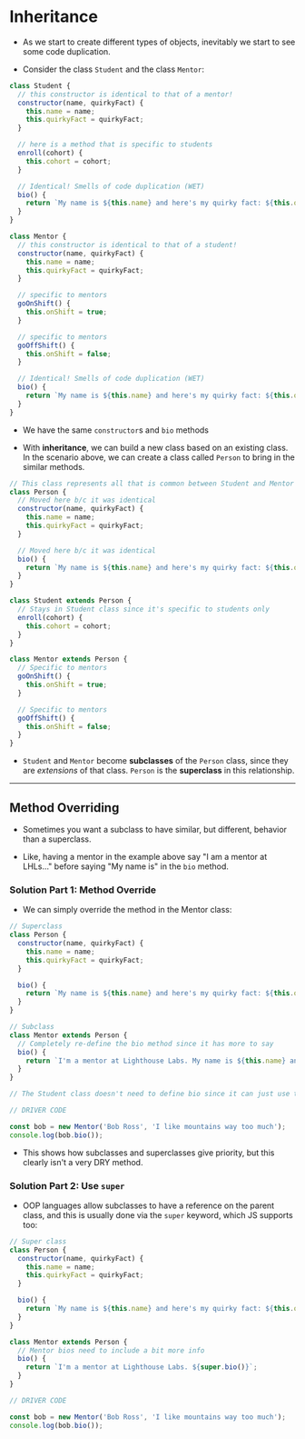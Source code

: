 # Inheritance

* As we start to create different types of objects, inevitably we start to see some code duplication.

* Consider the class `Student` and the class `Mentor`:

```js
class Student {
  // this constructor is identical to that of a mentor!
  constructor(name, quirkyFact) {
    this.name = name;
    this.quirkyFact = quirkyFact;
  }

  // here is a method that is specific to students
  enroll(cohort) {
    this.cohort = cohort;
  }

  // Identical! Smells of code duplication (WET)
  bio() {
    return `My name is ${this.name} and here's my quirky fact: ${this.quirkyFact}`;
  }
}

class Mentor {
  // this constructor is identical to that of a student!
  constructor(name, quirkyFact) {
    this.name = name;
    this.quirkyFact = quirkyFact;
  }

  // specific to mentors
  goOnShift() {
    this.onShift = true;
  }

  // specific to mentors
  goOffShift() {
    this.onShift = false;
  }

  // Identical! Smells of code duplication (WET)
  bio() {
    return `My name is ${this.name} and here's my quirky fact: ${this.quirkyFact}`;
  }
}
```

* We have the same `constructor`s and `bio` methods

* With **inheritance**, we can build a new class based on an existing class. In the scenario above, we can create a class called `Person` to bring in the similar methods.

```js
// This class represents all that is common between Student and Mentor
class Person {
  // Moved here b/c it was identical
  constructor(name, quirkyFact) {
    this.name = name;
    this.quirkyFact = quirkyFact;
  }

  // Moved here b/c it was identical
  bio() {
    return `My name is ${this.name} and here's my quirky fact: ${this.quirkyFact}`;
  }
}
```

```js
class Student extends Person {
  // Stays in Student class since it's specific to students only
  enroll(cohort) {
    this.cohort = cohort;
  }
}

class Mentor extends Person {
  // Specific to mentors
  goOnShift() {
    this.onShift = true;
  }

  // Specific to mentors
  goOffShift() {
    this.onShift = false;
  }
}
```

* `Student` and `Mentor` become **subclasses** of the `Person` class, since they are *extensions* of that class. `Person` is the **superclass** in this relationship.

---

## Method Overriding

* Sometimes you want a subclass to have similar, but different, behavior than a superclass.

* Like, having a mentor in the example above say "I am a mentor at LHLs..." before saying "My name is" in the `bio` method.

### Solution Part 1: Method Override

* We can simply override the method in the Mentor class:

```js
// Superclass
class Person {
  constructor(name, quirkyFact) {
    this.name = name;
    this.quirkyFact = quirkyFact;
  }

  bio() {
    return `My name is ${this.name} and here's my quirky fact: ${this.quirkyFact}`;
  }
}

// Subclass
class Mentor extends Person {
  // Completely re-define the bio method since it has more to say
  bio() {
    return `I'm a mentor at Lighthouse Labs. My name is ${this.name} and here's my quirky fact: ${this.quirkyFact}`;
  }
}

// The Student class doesn't need to define bio since it can just use the one from Person

// DRIVER CODE

const bob = new Mentor('Bob Ross', 'I like mountains way too much');
console.log(bob.bio());
```

* This shows how subclasses and superclasses give priority, but this clearly isn't a very DRY method.

### Solution Part 2: Use `super`

* OOP languages allow subclasses to have a reference on the parent class, and this is usually done via the `super` keyword, which JS supports too:

```js
// Super class
class Person {
  constructor(name, quirkyFact) {
    this.name = name;
    this.quirkyFact = quirkyFact;
  }

  bio() {
    return `My name is ${this.name} and here's my quirky fact: ${this.quirkyFact}`;
  }
}

class Mentor extends Person {
  // Mentor bios need to include a bit more info
  bio() {
    return `I'm a mentor at Lighthouse Labs. ${super.bio()}`;
  }
}

// DRIVER CODE

const bob = new Mentor('Bob Ross', 'I like mountains way too much');
console.log(bob.bio());
```
